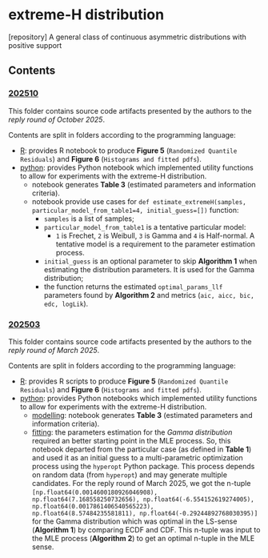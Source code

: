 # extreme-H distribution
[repository] A general class of continuous asymmetric distributions with positive support

## Contents

### [202510](./202510)
This folder contains source code artifacts presented by the authors to the _reply round of October 2025_.

Contents are split in folders according to the programming language:
- [R](./202510/paper_results/eval_notebook_R.ipynb): provides R notebook to produce **Figure 5** (`Randomized Quantile Residuals`) and **Figure 6** (`Histograms and fitted pdfs`).
- [python](./202510/tutorial_H_allinone.ipynb): provides Python notebook which implemented utility functions to allow for experiments with the extreme-H distribution.
  - notebook generates **Table 3** (estimated parameters and information criteria).
  - notebook provide use cases for `def estimate_extremeH(samples, particular_model_from_table1=4, initial_guess=[])` function:
    - `samples` is a list of samples;
    - `particular_model_from_table1` is a tentative particular model:
        - `1` is Frechet, `2` is Weibull, `3` is Gamma and `4` is Half-normal. A tentative model is a requirement to the parameter estimation process.
    - `initial_guess` is an optional parameter to skip **Algorithm 1** when estimating the distribution parameters. It is used for the Gamma distribution;
    - the function returns the estimated `optimal_params_llf` parameters found by **Algorithm 2** and metrics (`aic, aicc, bic, edc, logLik`).

### [202503](./202503)
This folder contains source code artifacts presented by the authors to the _reply round of March 2025_.

Contents are split in folders according to the programming language:
- [R](./202503/R): provides R scripts to produce **Figure 5** (`Randomized Quantile Residuals`) and **Figure 6** (`Histograms and fitted pdfs`).
- [python](./202503/python): provides Python notebooks which implemented utility functions to allow for experiments with the extreme-H distribution.
  - [modelling](./202503/python/modelling_H.ipynb): notebook generates **Table 3** (estimated parameters and information criteria).
  - [fitting](./202503/python/fitting_H_hyperopt.ipynb): the parameters estimation for the _Gamma distribution_ required an better starting point in the MLE process. So, this notebook departed from the particular case (as defined in **Table 1**) and used it as an initial guess to a multi-parametric optimization process using the `hyperopt` Python package. This process depends on random data (from `hyperopt`) and may generate multiple candidates. For the reply round of March 2025, we got the n-tuple `[np.float64(0.0014600180926046908), np.float64(7.168558250732656), np.float64(-6.554152619274005), np.float64(0.0017861406540565223), np.float64(8.57484235581811), np.float64(-0.29244892768030395)]` for the Gamma distribution which was optimal in the LS-sense (**Algorithm 1**) by comparing ECDF and CDF. This n-tuple was input to the MLE process (**Algorithm 2**) to get an optimal n-tuple in the MLE sense.
  


